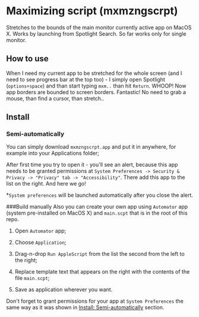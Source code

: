 # Maximizing script (mxmzngscrpt)
Stretches to the bounds of the main monitor currently active app on MacOS X. 
Works by launching from Spotlight Search. 
So far works only for single monitor.

## How to use

When I need my current app to be stretched for the whole screen 
(and I need to see progress bar at the top too) - 
I simply open Spotlight (`options+space`) and than start typing 
`mxm..` than hit `Return`. WHOOP! Now app borders are bounded to 
screen borders. Fantastic! No need to grab a mouse, than find a cursor, 
than stretch.. 

## Install

### <a name="install-semi-automatically"></a>Semi-automatically 
You can simply download `mxmzngscrpt.app` and put it in anywhere, 
for example into your Applications folder;

After first time you try to open it - you'll see an alert, because 
this app needs to be granted permissions at `System Preferences ->
 Security & Privacy -> "Privacy" tab -> "Accessibility"`. There 
 add this app to the list on the right. And here we go!
 
 *`System preferences` will be launched automatically after you close the alert.

###Build manually
Also you can create your own app using `Automator` app (system 
pre-installed on MacOS X) and `main.scpt` that is in the root of this repo.

1) Open `Automator` app;

2) Choose `Application`;

3) Drag-n-drop `Run AppleScript` from the list the second from the left to the right;
 
4) Replace template text that appears on the right with the contents of the file `main.scpt`;

5) Save as application wherever you want.

Don't forget to grant permissions for your app at `System Preferences` 
the same way as it was shown in [Install: Semi-automatically](#install-semi-automatically) section.